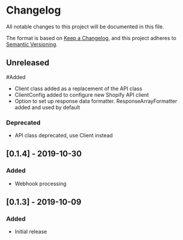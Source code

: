 # Changelog

All notable changes to this project will be documented in this file.

The format is based on [Keep a Changelog](https://keepachangelog.com/en/1.0.0/),
and this project adheres to [Semantic Versioning](https://semver.org/spec/v2.0.0.html).

## Unreleased
#Added
* Client class added as a replacement of the API class 
* ClientConfig added to configure new Shopify API client
* Option to set up response data formatter. ResponseArrayFormatter added and used by default

### Deprecated
* API class deprecated, use Client instead

## [0.1.4] - 2019-10-30
### Added
* Webhook processing

## [0.1.3] - 2019-10-09
### Added
* Initial release